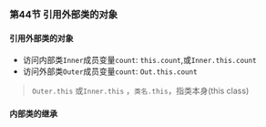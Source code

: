 ### 第44节 引用外部类的对象

#### 引用外部类的对象

- 访问内部类`Inner`成员变量`count`: `this.count`,或`Inner.this.count`
- 访问外部类`Outer`成员变量`count`: `Out.this.count`
> `Outer.this` 或`Inner.this` ，`类名.this`，指类本身(this class)

#### 内部类的继承
